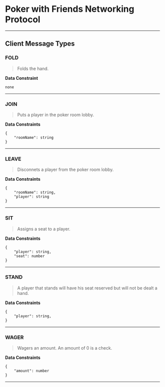 # Poker with Friends Networking Protocol
---

## Client Message Types


### FOLD
> Folds the hand.

**Data Constraint**
```
none
```

***

### JOIN
> Puts a player in the poker room lobby.

**Data Constraints**
```
{
    "roomName": string
}
```

***

### LEAVE
> Disconnets a player from the poker room lobby.

**Data Constraints**
```
{
    "roomName": string,
    "player": string
}
```

***

### SIT
> Assigns a seat to a player.

**Data Constraints**
```
{
    "player": string,
    "seat": number
}
```

***

### STAND
> A player that stands will have his seat reserved but will not be dealt a hand.

**Data Constraints**
```
{
    "player": string,
}
```

***

### WAGER
> Wagers an amount. An amount of 0 is a check.

**Data Constraints**
```
{
    "amount": number
}
```

***
